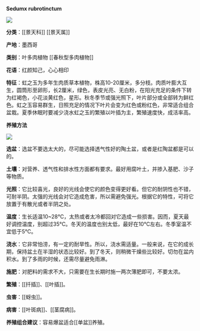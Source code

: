 **Sedumx rubrotinctum**

![](https://pic3.zhimg.com/v2-f71923ec6a09027d44db00b5adf025ea.webp)

**分类**：[[景天科]] [[景天属]]

**产地**：墨西哥

**类别**：叶多肉植物 [[春秋型多肉植物]]

**花语**：红颜知己，心心相印

**特征**：虹之玉为多年生肉质草本植物，株高10-20厘米，多分枝。肉质叶膨大互生，圆筒形至卵形，长2厘米，绿色，表皮光亮、无白粉，在阳光充足的条件下转为红褐色，小花淡黄红色，星形。秋冬季节或强光照下，叶片部分或全部转为鲜红色。虹之玉容易群生，日照充足的情况下叶片会变为红色或粉红色，非常适合组合盆栽。夏季休眠时要减少浇水虹之玉的繁殖以叶插为主，繁殖速度快，成活率高。

**养殖方法**

![](https://pic2.zhimg.com/v2-a8c758bd041fe258325d6ff1f775674e.webp)

**选盆**：选盆不要选太大的，尽可能选择透气性好的陶土盆，或者是红陶盆都是可以的。

**土壤**：对营养、透气性和排水性方面都有要求。最好用腐叶土，并掺入基肥、沙子等物质。

**光照**：它比较喜光，良好的光线会使它的颜色变得更好看。但它的耐阴性也不错，可耐半阴。太强的光线会对它造成危害，所以需避免强光。根据它的特性，可将它放置于有散光或者半阴之处。

**温度**：生长适温10~28℃，太热或者太冷都回对它造成一些损害。因而，夏天最好调控温度，别超过35℃。冬天的温度也别太低，最好在10℃左右。冬季室温不宜低于5℃。

**浇水**：它非常怕涝，有一定的耐旱性。所以，浇水需适量。一般来说，在它的成长期，保持盆土在半湿的状态比较好。到了冬天，则稍微干燥些比较好。切勿在盆内积水。到了多雨的时候，还需尽量避免雨淋。

**施肥**：对肥料的需求不大，只需要在生长期时施一两次薄肥即可，不要太浓。

**繁殖**：[[扦插]]、[[叶插]]。

**虫害**：[[蚜虫]]。

**病害**：[[叶斑病]]、[[茎腐病]]。

**养殖组合建议**：容易爆盆适合[[单盆]]养殖。